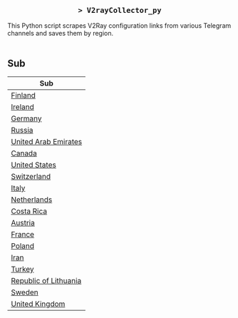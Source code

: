 <h3 align="center">
    <samp>&gt; V2rayCollector_py</samp>
</h3>

This Python script scrapes V2Ray configuration links from various Telegram channels and saves them by region.
<br>
<br>
## Sub
| Sub |
|-----|
| [Finland](https://raw.githubusercontent.com/freetomaid/Vxray-country/main/sub/Finland/config.txt) |
| [Ireland](https://raw.githubusercontent.com/freetomaid/Vxray-country/main/sub/Ireland/config.txt) |
| [Germany](https://raw.githubusercontent.com/freetomaid/Vxray-country/main/sub/Germany/config.txt) |
| [Russia](https://raw.githubusercontent.com/freetomaid/Vxray-country/main/sub/Russia/config.txt) |
| [United Arab Emirates](https://raw.githubusercontent.com/freetomaid/Vxray-country/main/sub/United%20Arab%20Emirates/config.txt) |
| [Canada](https://raw.githubusercontent.com/freetomaid/Vxray-country/main/sub/Canada/config.txt) |
| [United States](https://raw.githubusercontent.com/freetomaid/Vxray-country/main/sub/United%20States/config.txt) |
| [Switzerland](https://raw.githubusercontent.com/freetomaid/Vxray-country/main/sub/Switzerland/config.txt) |
| [Italy](https://raw.githubusercontent.com/freetomaid/Vxray-country/main/sub/Italy/config.txt) |
| [Netherlands](https://raw.githubusercontent.com/freetomaid/Vxray-country/main/sub/Netherlands/config.txt) |
| [Costa Rica](https://raw.githubusercontent.com/freetomaid/Vxray-country/main/sub/Costa%20Rica/config.txt) |
| [Austria](https://raw.githubusercontent.com/freetomaid/Vxray-country/main/sub/Austria/config.txt) |
| [France](https://raw.githubusercontent.com/freetomaid/Vxray-country/main/sub/France/config.txt) |
| [Poland](https://raw.githubusercontent.com/freetomaid/Vxray-country/main/sub/Poland/config.txt) |
| [Iran](https://raw.githubusercontent.com/freetomaid/Vxray-country/main/sub/Iran/config.txt) |
| [Turkey](https://raw.githubusercontent.com/freetomaid/Vxray-country/main/sub/Turkey/config.txt) |
| [Republic of Lithuania](https://raw.githubusercontent.com/freetomaid/Vxray-country/main/sub/Republic%20of%20Lithuania/config.txt) |
| [Sweden](https://raw.githubusercontent.com/freetomaid/Vxray-country/main/sub/Sweden/config.txt) |
| [United Kingdom](https://raw.githubusercontent.com/freetomaid/Vxray-country/main/sub/United%20Kingdom/config.txt) |























































































































































































































































































































































































































































































































































































































































































































































































































































































































































































































































































































































































































































































































































































































































































































































































































































































































































































































































































































































































































































































































































































































































































































































































































































































































































































































































































































































































































































































































































































































































































































































































































































































































































































































































































